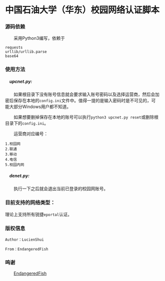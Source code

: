 # 中国石油大学（华东）校园网络认证脚本


### 源码依赖
&emsp;&emsp;采用Python3编写，依赖于

```
requests
urllib/urllib.parse
base64
```

### 使用方法

##### &emsp;upcnet.py:

&emsp;&emsp;如果根目录下没有账号信息就会要求输入账号密码以及选择运营商，然后会加密后保存在本地的`config.ini`文件中。值得一提的是输入密码时是不可见的，可能大部分Windows用户都不知道。

&emsp;&emsp;如果想要删掉保存在本地的账号可以执行`python3 upcnet.py reset`或删除根目录下的`config.ini`。

&emsp;&emsp;运营商对应编号：

```
1.校园网
2.联通
3.移动
4.电信
5.校园内网
```

##### &emsp;denet.py:

&emsp;&emsp;执行一下之后就会退出当前已登录的校园网账号。

### 目前支持的网络类型：

理论上支持所有锐捷`eportal`认证。

### 版权信息

```
Author：LucienShui

From：EndangeredFish
```

### 鸣谢

&emsp;&emsp;[EndangeredFish](https://github.com/EndangeredF1sh)
